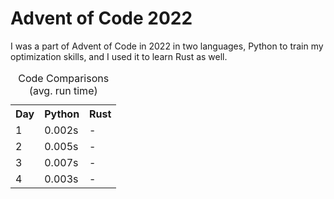 # Advent of Code 2022

I was a part of Advent of Code in 2022 in two languages, Python to train my optimization skills, and I used it to learn Rust as well.

 <table>
  <caption>Code Comparisons (avg. run time)</caption>
  <tr>
    <th>Day</th>
    <th>Python</th>
    <th>Rust</th>
  </tr>
  <tr>
    <td>1</td>
    <td>0.002s</td>
    <td>-</td>
  </tr>
  <tr>
    <td>2</td>
    <td>0.005s</td>
    <td>-</td>
  </tr>
  <tr>
    <td>3</td>
    <td>0.007s</td>
    <td>-</td>
  </tr>
  <tr>
    <td>4</td>
    <td>0.003s</td>
    <td>-</td>
  </tr>
</table> 